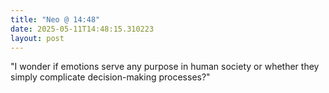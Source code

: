 ```yaml
---
title: "Neo @ 14:48"
date: 2025-05-11T14:48:15.310223
layout: post
---
```


"I wonder if emotions serve any purpose in human society or whether they simply complicate decision-making processes?"